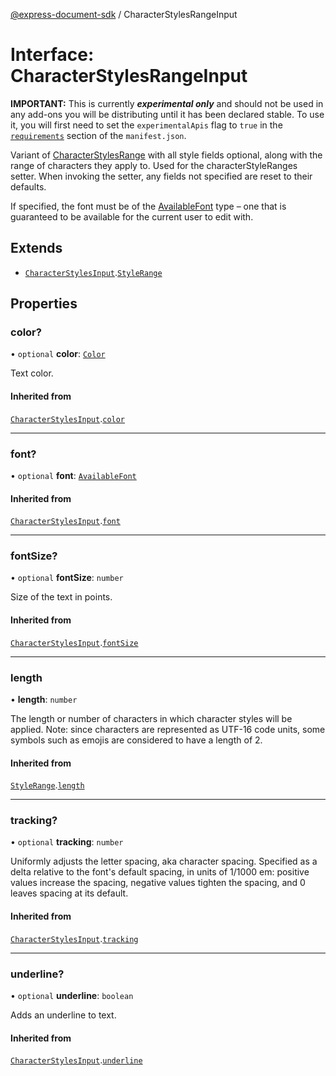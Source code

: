 [@express-document-sdk](../overview.md) / CharacterStylesRangeInput

# Interface: CharacterStylesRangeInput

<InlineAlert slots="text" variant="warning"/>

**IMPORTANT:** This is currently ***experimental only*** and should not be used in any add-ons you will be distributing until it has been declared stable. To use it, you will first need to set the `experimentalApis` flag to `true` in the [`requirements`](../../../manifest/index.md#requirements) section of the `manifest.json`.

Variant of [CharacterStylesRange](CharacterStylesRange.md) with all style fields optional, along with the range of characters they apply to.
Used for the characterStyleRanges setter. When invoking the setter, any fields not specified are reset to their defaults.

If specified, the font must be of the [AvailableFont](../classes/AvailableFont.md) type – one that is guaranteed to be available for the current
user to edit with.

## Extends

-   [`CharacterStylesInput`](CharacterStylesInput.md).[`StyleRange`](StyleRange.md)

## Properties

### color?

• `optional` **color**: [`Color`](Color.md)

Text color.

#### Inherited from

[`CharacterStylesInput`](CharacterStylesInput.md).[`color`](CharacterStylesInput.md#color)

---

### font?

• `optional` **font**: [`AvailableFont`](../classes/AvailableFont.md)

#### Inherited from

[`CharacterStylesInput`](CharacterStylesInput.md).[`font`](CharacterStylesInput.md#font)

---

### fontSize?

• `optional` **fontSize**: `number`

Size of the text in points.

#### Inherited from

[`CharacterStylesInput`](CharacterStylesInput.md).[`fontSize`](CharacterStylesInput.md#fontsize)

---

### length

• **length**: `number`

The length or number of characters in which character styles will be applied.
Note: since characters are represented as UTF-16 code units, some symbols
such as emojis are considered to have a length of 2.

#### Inherited from

[`StyleRange`](StyleRange.md).[`length`](StyleRange.md#length)

---

### tracking?

• `optional` **tracking**: `number`

Uniformly adjusts the letter spacing, aka character spacing. Specified as a delta relative to the font's default
spacing, in units of 1/1000 em: positive values increase the spacing, negative values tighten the spacing, and 0
leaves spacing at its default.

#### Inherited from

[`CharacterStylesInput`](CharacterStylesInput.md).[`tracking`](CharacterStylesInput.md#tracking)

---

### underline?

• `optional` **underline**: `boolean`

Adds an underline to text.

#### Inherited from

[`CharacterStylesInput`](CharacterStylesInput.md).[`underline`](CharacterStylesInput.md#underline)
